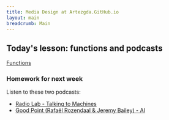 ```yaml
---
title: Media Design at Artezgda.GitHub.io
layout: main
breadcrumb: Main
---
```


## Today's lesson: functions and podcasts

[Functions](https://github.com/ArtezGDA/Course-Material/tree/master/Basics/Lesson_07_Functions)

### Homework for next week

Listen to these two podcasts:

- [Radio Lab - Talking to Machines ](http://www.radiolab.org/story/137407-talking-to-machines/)
- [Good Point (Rafaël Rozendaal & Jeremy Bailey) - AI](http://www.stitcher.com/podcast/rafael-rozendaal/good-point/e/03-artificial-intelligence-48090727)
